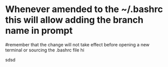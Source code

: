 # Whenever amended to the ~/.bashrc this will allow adding the branch name in prompt
#remember that the change will not take effect before opening a new terminal or sourcing the .bashrc file
hi

sdsd
